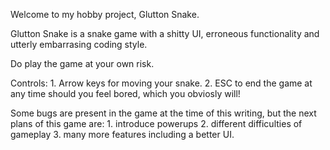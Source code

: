 Welcome to my hobby project, Glutton Snake.

Glutton Snake is a snake game with a shitty UI, erroneous functionality and utterly embarrasing coding style.

Do play the game at your own risk. 

Controls:
	1. Arrow keys for moving your snake.
	2. ESC to end the game at any time should you feel bored, which you obviosly will!

Some bugs are present in the game at the time of this writing, but the next plans of this game are:
	1. introduce powerups
	2. different difficulties of gameplay
	3. many more features including a better UI.